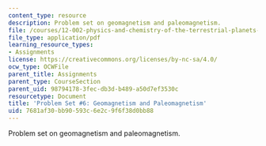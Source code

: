 ```yaml
---
content_type: resource
description: Problem set on geomagnetism and paleomagnetism.
file: /courses/12-002-physics-and-chemistry-of-the-terrestrial-planets-fall-2008/7681af30bb90593c6e2c9f6f38d0bb88_MIT12_002f08_ps06.pdf
file_type: application/pdf
learning_resource_types:
- Assignments
license: https://creativecommons.org/licenses/by-nc-sa/4.0/
ocw_type: OCWFile
parent_title: Assignments
parent_type: CourseSection
parent_uid: 98794178-3fec-db3d-b489-a50d7ef3530c
resourcetype: Document
title: 'Problem Set #6: Geomagnetism and Paleomagnetism'
uid: 7681af30-bb90-593c-6e2c-9f6f38d0bb88
---
```

Problem set on geomagnetism and paleomagnetism.
